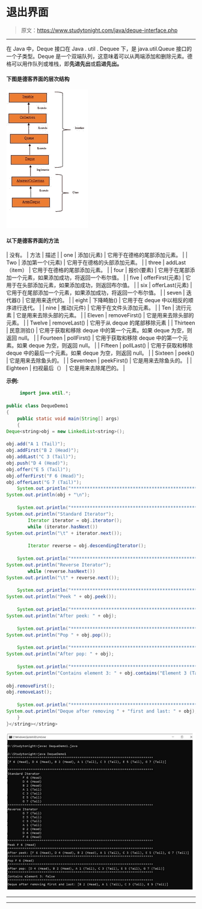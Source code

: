 # 退出界面

> 原文：<https://www.studytonight.com/java/deque-interface.php>

* * *

在 Java 中，Deque 接口在 Java . util . Dequee 下，是 java.util.Queue 接口的一个子类型。Deque 是一个双端队列，这意味着可以从两端添加和删除元素。德格可以用作队列或堆栈，即**先进先出**或**后进先出。**

#### **下图是德客界面**的层次结构

![deque-interface-heirarchy](img/23f1fc0795def962595eebbfc0f7e634.png)

#### **以下是德客界面**的方法

| 没有。 | 方法 | 描述 |
| one | 添加(元素) | 它用于在德格的尾部添加元素。 |
| Two | 添加第一个(元素) | 它用于在德格的头部添加元素。 |
| three | addLast（item） | 它用于在德格的尾部添加元素。 |
| four | 报价(要素) | 它用于在尾部添加一个元素，如果添加成功，将返回一个布尔值。 |
| five | offerFirst(元素) | 它用于在头部添加元素，如果添加成功，则返回布尔值。 |
| six | offerLast(元素) | 它用于在尾部添加一个元素，如果添加成功，将返回一个布尔值。 |
| seven | 迭代器() | 它是用来迭代的。 |
| eight | 下降畸胎() | 它用于在 deque 中以相反的顺序进行迭代。 |
| nine | 推动(元件) | 它用于在文件头添加元素。 |
| Ten | 流行元素 | 它是用来去除头部的元素。 |
| Eleven | removeFirst() | 它是用来去除头部的元素。 |
| Twelve | removeLast() | 它用于从 deque 的尾部移除元素 |
| Thirteen | 民意测验() | 它用于获取和移除 deque 中的第一个元素。如果 deque 为空，则返回 null。 |
| Fourteen | pollFirst() | 它用于获取和移除 deque 中的第一个元素。如果 deque 为空，则返回 null。 |
| Fifteen | pollLast() | 它用于获取和移除 deque 中的最后一个元素。如果 deque 为空，则返回 null。 |
| Sixteen | peek() | 它是用来去除鱼头的。 |
| Seventeen | peekFirst() | 它是用来去除鱼头的。 |
| Eighteen | 扫视最后（） | 它是用来去除尾巴的。 |

**示例:**

```java
	 import java.util.*; 

public class DequeDemo1 
{ 
    public static void main(String[] args) 
    { 
Deque<string>obj = new LinkedList<string>(); 

obj.add("A 1 (Tail)");
obj.addFirst("B 2 (Head)"); 
obj.addLast("C 3 (Tail)"); 
obj.push("D 4 (Head)"); 
obj.offer("E 5 (Tail)"); 
obj.offerFirst("F 6 (Head)"); 
obj.offerLast("G 7 (Tail)"); 
	System.out.println("*****************************************************************************");
System.out.println(obj + "\n");

	System.out.println("*****************************************************************************"); 
System.out.println("Standard Iterator"); 
        Iterator iterator = obj.iterator(); 
        while (iterator.hasNext()) 
System.out.println("\t" + iterator.next()); 

        Iterator reverse = obj.descendingIterator();

	System.out.println("*****************************************************************************"); 
System.out.println("Reverse Iterator"); 
        while (reverse.hasNext()) 
System.out.println("\t" + reverse.next()); 

	System.out.println("*****************************************************************************");
System.out.println("Peek " + obj.peek()); 

	System.out.println("*****************************************************************************");
System.out.println("After peek: " + obj); 

	System.out.println("*****************************************************************************");
System.out.println("Pop " + obj.pop()); 

	System.out.println("*****************************************************************************");
System.out.println("After pop: " + obj); 

	System.out.println("*****************************************************************************");
System.out.println("Contains element 3: " + obj.contains("Element 3 (Tail)")); 

obj.removeFirst(); 
obj.removeLast(); 

	System.out.println("*****************************************************************************");
System.out.println("Deque after removing " + "first and last: " + obj); 
    } 
}</string></string> 

```

![deque-example](img/bd0d915457c849f382c54214995d3171.png)

* * *

* * *